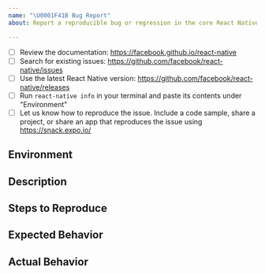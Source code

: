 ```yaml
---
name: "\U0001F41B Bug Report"
about: Report a reproducible bug or regression in the core React Native library.

---
```


<!-- Requirements: please go through this checklist before opening a new issue -->
  - [ ] Review the documentation: https://facebook.github.io/react-native
  - [ ] Search for existing issues: https://github.com/facebook/react-native/issues
  - [ ] Use the latest React Native version: https://github.com/facebook/react-native/releases
  - [ ] Run `react-native info` in your terminal and paste its contents under "Environment"
  - [ ] Let us know how to reproduce the issue. Include a code sample, share a project, or
    share an app that reproduces the issue using https://snack.expo.io/

## Environment
<!-- Required. -->

## Description
<!-- Describe your issue in detail. -->

## Steps to Reproduce
<!-- Required. -->

## Expected Behavior
<!-- Write what you thought would happen. -->

## Actual Behavior
<!-- Write what happened. Include screenshots if needed. If this is a regression, let us know. -->
